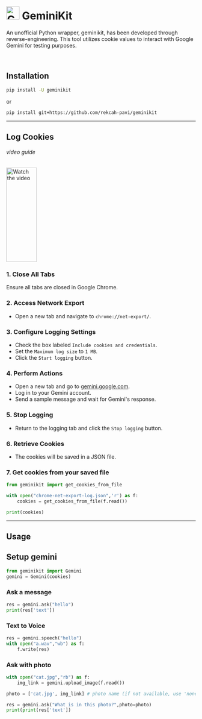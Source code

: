 # <img src="https://www.gstatic.com/lamda/images/gemini_sparkle_v002_d4735304ff6292a690345.svg" width="35px" alt="Gemini Icon" /> GeminiKit

An unofficial Python wrapper, geminikit, has been developed through reverse-engineering. This tool utilizes cookie values to interact with Google Gemini for testing purposes.

<br>


## Installation
```bash
pip install -U geminikit
```
or

```bash
pip install git+https://github.com/rekcah-pavi/geminikit
```

***

## Log Cookies 
<h6>video guide</h6>
<a href="https://youtu.be/IUCJg2KWcJs">
  <img src="https://img.youtube.com/vi/IUCJg2KWcJs/maxresdefault.jpg" alt="Watch the video" width="40%" height="250" />
</a>
<br>


### 1. Close All Tabs
Ensure all tabs are closed in Google Chrome.

### 2. Access Network Export
- Open a new tab and navigate to `chrome://net-export/`.

### 3. Configure Logging Settings
- Check the box labeled `Include cookies and credentials`.
- Set the `Maximum log size` to `1 MB`.
- Click the `Start logging` button.

### 4. Perform Actions
- Open a new tab and go to [gemini.google.com](https://gemini.google.com).
- Log in to your Gemini account.
- Send a sample message and wait for Gemini's response.

### 5. Stop Logging
- Return to the logging tab and click the `Stop logging` button.

### 6. Retrieve Cookies
- The cookies will be saved in a JSON file.

### 7. Get cookies from your saved file
```python
from geminikit import get_cookies_from_file

with open("chrome-net-export-log.json",'r') as f:
	cookies = get_cookies_from_file(f.read())

print(cookies)
```
***

## Usage
## Setup gemini
```python
from geminikit import Gemini
gemini = Gemini(cookies)

```

### Ask a message
```python
res = gemini.ask("hello")
print(res['text'])
```


### Text to Voice
```python
res = gemini.speech("hello")
with open("a.wav","wb") as f:
	f.write(res)
```


### Ask with photo
```python
with open("cat.jpg","rb") as f:
	img_link = gemini.upload_image(f.read())

photo = ['cat.jpg', img_link] # photo name (if not available, use 'none.jpg'), link

res = gemini.ask("What is in this photo?",photo=photo)
print(print(res['text'])

```
